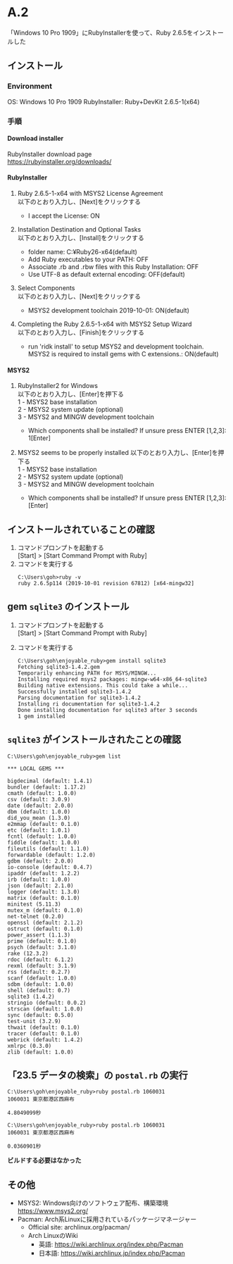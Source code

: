 # A.2 

「Windows 10 Pro 1909」にRubyInstallerを使って、Ruby 2.6.5をインストールした

## インストール
### Environment

OS: Windows 10 Pro 1909
RubyInstaller: Ruby+DevKit 2.6.5-1(x64)

### 手順

#### Download installer

RubyInstaller download page  
https://rubyinstaller.org/downloads/

#### RubyInstaller

1. Ruby 2.6.5-1-x64 with MSYS2 License Agreement  
    以下のとおり入力し、[Next]をクリックする

    - I accept the License: ON
2. Installation Destination and Optional Tasks  
    以下のとおり入力し、[Install]をクリックする

    - folder name: C:¥Ruby26-x64(default)
    - Add Ruby executables to your PATH: OFF
    - Associate .rb and .rbw files with this Ruby Installation: OFF
    - Use UTF-8 as default external encoding: OFF(default)
3. Select Components  
    以下のとおり入力し、[Next]をクリックする
    - MSYS2 development toolchain 2019-10-01: ON(default)
4. Completing the Ruby 2.6.5-1-x64 with MSYS2 Setup Wizard  
    以下のとおり入力し、[Finish]をクリックする
    - run 'ridk install' to setup MSYS2 and development toolchain.  
        MSYS2 is required to install gems with C extensions.: ON(default)

#### MSYS2

1. RubyInstaller2 for Windows  
    以下のとおり入力し、[Enter]を押下る  
    1 - MSYS2 base installation  
    2 - MSYS2 system update (optional)  
    3 - MSYS2 and MINGW development toolchain

    - Which components shall be installed? If unsure press ENTER [1,2,3]: 1[Enter]

2. MSYS2 seems to be properly installed
    以下のとおり入力し、[Enter]を押下る  
    1 - MSYS2 base installation  
    2 - MSYS2 system update (optional)  
    3 - MSYS2 and MINGW development toolchain

    - Which components shall be installed? If unsure press ENTER [1,2,3]: [Enter]

## インストールされていることの確認

1. コマンドプロンプトを起動する  
    [Start] > [Start Command Prompt with Ruby]
2. コマンドを実行する
    ```
    C:\Users\goh>ruby -v
    ruby 2.6.5p114 (2019-10-01 revision 67812) [x64-mingw32]
    ```

## gem `sqlite3` のインストール

1. コマンドプロンプトを起動する  
    [Start] > [Start Command Prompt with Ruby]
2. コマンドを実行する

    ```
    C:\Users\goh\enjoyable_ruby>gem install sqlite3
    Fetching sqlite3-1.4.2.gem
    Temporarily enhancing PATH for MSYS/MINGW...
    Installing required msys2 packages: mingw-w64-x86_64-sqlite3
    Building native extensions. This could take a while...
    Successfully installed sqlite3-1.4.2
    Parsing documentation for sqlite3-1.4.2
    Installing ri documentation for sqlite3-1.4.2
    Done installing documentation for sqlite3 after 3 seconds
    1 gem installed
    ```

## `sqlite3` がインストールされたことの確認

```
C:\Users\goh\enjoyable_ruby>gem list

*** LOCAL GEMS ***

bigdecimal (default: 1.4.1)
bundler (default: 1.17.2)
cmath (default: 1.0.0)
csv (default: 3.0.9)
date (default: 2.0.0)
dbm (default: 1.0.0)
did_you_mean (1.3.0)
e2mmap (default: 0.1.0)
etc (default: 1.0.1)
fcntl (default: 1.0.0)
fiddle (default: 1.0.0)
fileutils (default: 1.1.0)
forwardable (default: 1.2.0)
gdbm (default: 2.0.0)
io-console (default: 0.4.7)
ipaddr (default: 1.2.2)
irb (default: 1.0.0)
json (default: 2.1.0)
logger (default: 1.3.0)
matrix (default: 0.1.0)
minitest (5.11.3)
mutex_m (default: 0.1.0)
net-telnet (0.2.0)
openssl (default: 2.1.2)
ostruct (default: 0.1.0)
power_assert (1.1.3)
prime (default: 0.1.0)
psych (default: 3.1.0)
rake (12.3.2)
rdoc (default: 6.1.2)
rexml (default: 3.1.9)
rss (default: 0.2.7)
scanf (default: 1.0.0)
sdbm (default: 1.0.0)
shell (default: 0.7)
sqlite3 (1.4.2)
stringio (default: 0.0.2)
strscan (default: 1.0.0)
sync (default: 0.5.0)
test-unit (3.2.9)
thwait (default: 0.1.0)
tracer (default: 0.1.0)
webrick (default: 1.4.2)
xmlrpc (0.3.0)
zlib (default: 1.0.0)
```

## 「23.5 データの検索」の `postal.rb` の実行

```
C:\Users\goh\enjoyable_ruby>ruby postal.rb 1060031
1060031 東京都港区西麻布

4.8049099秒

C:\Users\goh\enjoyable_ruby>ruby postal.rb 1060031
1060031 東京都港区西麻布

0.0360901秒
```

**ビルドする必要はなかった**

## その他

- MSYS2: Windows向けのソフトウェア配布、構築環境  
    https://www.msys2.org/
- Pacman: Arch系Linuxに採用されているパッケージマネージャー
    - Official site: archlinux.org/pacman/
    - Arch LinuxのWiki
        - 英語: https://wiki.archlinux.org/index.php/Pacman
        - 日本語: https://wiki.archlinux.jp/index.php/Pacman


